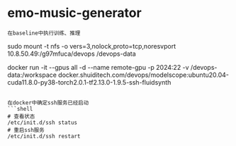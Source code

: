 # emo-music-generator


`在baseline中执行训练、推理`

sudo mount -t nfs -o vers=3,nolock,proto=tcp,noresvport 10.8.50.49:/g97mfuca/devops /devops-data

docker run -it --gpus all -d --name remote-gpu -p 2024:22 -v /devops-data:/workspace docker.shuiditech.com/devops/modelscope:ubuntu20.04-cuda11.8.0-py38-torch2.0.1-tf2.13.0-1.9.5-ssh-fluidsynth



```

在docker中确定ssh服务已经启动
```shell
# 查看状态
/etc/init.d/ssh status
# 重启ssh服务
/etc/init.d/ssh restart
```